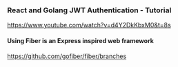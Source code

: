 ### React and Golang JWT Authentication - Tutorial

https://www.youtube.com/watch?v=d4Y2DkKbxM0&t=8s

#### Using Fiber is an Express inspired web framework

https://github.com/gofiber/fiber/branches